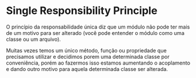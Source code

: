 # Single Responsibility Principle
O princípio da responsabilidade única diz que um módulo não pode ter mais de um motivo para ser alterado (você pode entender o módulo como uma classe ou um arquivo).

Muitas vezes temos um único método, função ou propriedade que precisamos utilizar e decidimos porem uma determinada classe por conveniência, porém ao fazermos isso estamos aumentando o acoplamento e dando outro motivo para aquela determinada classe ser alterada.

